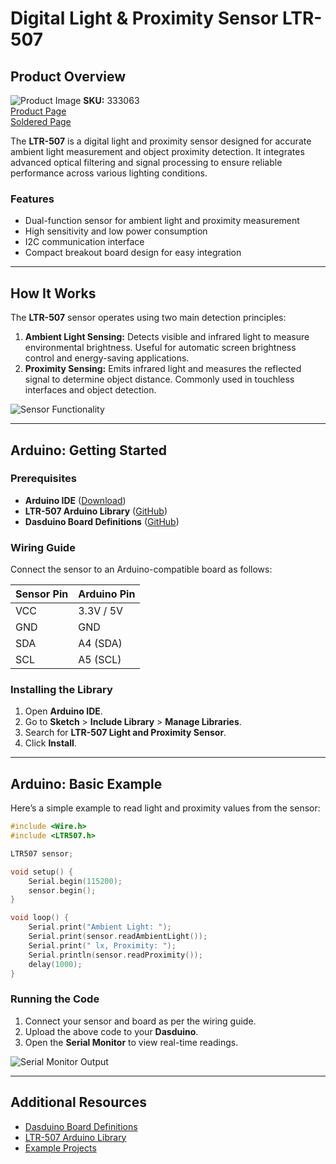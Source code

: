 # Digital Light & Proximity Sensor LTR-507 

## Product Overview

![Product Image](https://github.com/user-attachments/assets/a7c0acc0-3331-4894-9643-fd69a40bc911) 
**SKU:** 333063  
[Product Page](https://soldered.com/product/digital-light-proximity-sensor-ltr-507-breakout/)  
[Soldered Page](https://soldered.com/)  

The **LTR-507** is a digital light and proximity sensor designed for accurate ambient light measurement and object proximity detection. It integrates advanced optical filtering and signal processing to ensure reliable performance across various lighting conditions.

### Features
- Dual-function sensor for ambient light and proximity measurement
- High sensitivity and low power consumption
- I2C communication interface
- Compact breakout board design for easy integration

---

## How It Works

The **LTR-507** sensor operates using two main detection principles:

1. **Ambient Light Sensing:** Detects visible and infrared light to measure environmental brightness. Useful for automatic screen brightness control and energy-saving applications.
2. **Proximity Sensing:** Emits infrared light and measures the reflected signal to determine object distance. Commonly used in touchless interfaces and object detection.

![Sensor Functionality](./images/how-it-works.png)



---

## Arduino: Getting Started

### Prerequisites
- **Arduino IDE** ([Download](https://www.arduino.cc/en/software))
- **LTR-507 Arduino Library** ([GitHub](https://github.com/SolderedElectronics/Soldered-Digital-Light-Sensor-Arduino-Library))
- **Dasduino Board Definitions** ([GitHub](https://github.com/SolderedElectronics/Dasduino-Board-Definitions-for-Arduino-IDE))

### Wiring Guide
Connect the sensor to an Arduino-compatible board as follows:

| Sensor Pin | Arduino Pin |
|------------|------------|
| VCC        | 3.3V / 5V  |
| GND        | GND        |
| SDA        | A4 (SDA)   |
| SCL        | A5 (SCL)   |

### Installing the Library
1. Open **Arduino IDE**.
2. Go to **Sketch** > **Include Library** > **Manage Libraries**.
3. Search for **LTR-507 Light and Proximity Sensor**.
4. Click **Install**.

---

## Arduino: Basic Example

Here’s a simple example to read light and proximity values from the sensor:

```cpp
#include <Wire.h>
#include <LTR507.h>

LTR507 sensor;

void setup() {
    Serial.begin(115200);
    sensor.begin();
}

void loop() {
    Serial.print("Ambient Light: ");
    Serial.print(sensor.readAmbientLight());
    Serial.print(" lx, Proximity: ");
    Serial.println(sensor.readProximity());
    delay(1000);
}
```

### Running the Code
1. Connect your sensor and board as per the wiring guide.
2. Upload the above code to your **Dasduino**.
3. Open the **Serial Monitor** to view real-time readings.

![Serial Monitor Output](./images/serial-monitor.png)

---

## Additional Resources
- [Dasduino Board Definitions](https://github.com/SolderedElectronics/Dasduino-Board-Definitions-for-Arduino-IDE)
- [LTR-507 Arduino Library](https://github.com/SolderedElectronics/Soldered-Digital-Light-Sensor-Arduino-Library)
- [Example Projects](https://tested-amusement.surge.sh/)
